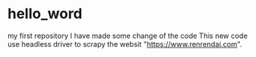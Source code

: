 # hello_word
my first repository
I have made some change of the code
This new code use headless driver to scrapy the websit "https://www.renrendai.com".
